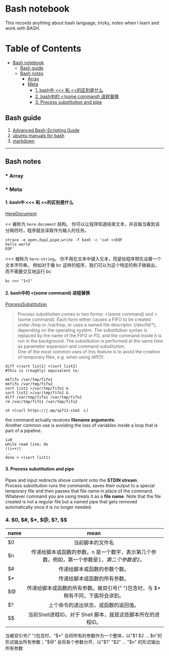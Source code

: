 # Bash notebook
  This records anything about bash language, tricky, notes when I learn and work with BASH.

Table of Contents
=================

   * [Bash notebook](#bash-notebook)
      * [Bash guide](#bash-guide)
      * [Bash notes](#bash-notes)
         * [Array](#array)
         * [Meta](#meta)
            * [1. bash中 &lt;&lt;&lt; 和 &lt;&lt;的区别是什么](#1-bash中--和-的区别是什么)
            * [2. bash中的 &lt;(some command) 进程替换](#2-bash中的-some-command-进程替换)
            * [3. Process substitution and pipe](#3-process-substitution-and-pipe)


## Bash guide

1. [Advanced Bash-Scripting Guide](http://www.tldp.org/LDP/abs/html/)  
2. [ubuntu manuals for bash](http://manpages.ubuntu.com/manpages/eoan/en/man1/bash.1.html)  
3. [markdown](https://github.com/google/styleguide/blob/gh-pages/docguide/style.md)
 
------

## Bash notes

### * Array

### * Meta
#### 1. bash中 <<< 和 <<的区别是什么
[HereDocument](http://mywiki.wooledge.org/HereDocument?action=show&redirect=HereString)

<< 被称为 `here-document` 结构。 你可以让程序知道结束文本，并且每当看到该分隔符时，程序就会读取作为输入的任务。

```shell
strace -e open,dup2,pipe,write -f bash -c 'cat <<EOF
hello world
EOF'
```

<<< 被称为 `here-string`。 你不用在文本中键入文本，而是给程序预先设置一个文本字符串。 例如对于像 bc 这样的程序，我们可以为这个特定的例子做输出，而不需要交互地运行 bc
```shell
bc <<< "1+2"
```
#### 2. bash中的 <(some command) 进程替换
[ProcessSubstitution](http://mywiki.wooledge.org/ProcessSubstitution) 
>Process substitution comes in two forms: <(some command) and >(some command). Each form either causes a FIFO to be created under /tmp or /var/tmp, or uses a named file descriptor (/dev/fd/*), depending on the operating system. The substitution syntax is replaced by the name of the FIFO or FD, and the command inside it is run in the background. The substitution is performed at the same time as parameter expansion and command substitution.  
One of the most common uses of this feature is to avoid the creation of temporary files, e.g. when using diff(1):
```shell
diff <(sort list1) <(sort list2)
#This is (roughly) equivalent to:

mkfifo /var/tmp/fifo1
mkfifo /var/tmp/fifo2
sort list1 >/var/tmp/fifo1 &
sort list2 >/var/tmp/fifo2 &
diff /var/tmp/fifo1 /var/tmp/fifo2
rm /var/tmp/fifo1 /var/tmp/fifo2
```
```shell
sh <(curl https://j.mp/spf13-vim3 -L)
```
the command actually receives **filename arguments**.  
Another common use is avoiding the loss of variables inside a loop that is part of a pipeline. 

```shell
i=0
while read line; do
((i++))
...
done < <(sort list1)
```
#### 3. Process substitution and pipe
Pipes and input redirects shove content onto the **STDIN stream**.  
Process substitution runs the commands, saves their output to a special temporary file and then passes that file name in place of the command. Whatever command you are using treats it as a **file name**. Note that the file created is not a regular file but a named pipe that gets removed automatically once it is no longer needed.

### 4. $0, $#, $*, $@, $?, $$
| name  | mean |
|-------|:---:|
|$0 |	当前脚本的文件名|
|$n |	传递给脚本或函数的参数。n 是一个数字，表示第几个参数。例如，第一个参数是$1，第二个参数是$2。|
|$# |	传递给脚本或函数的参数个数。|
|$* |	传递给脚本或函数的所有参数。|
|$@ |	传递给脚本或函数的所有参数。被双引号(" ")包含时，与 $* 稍有不同，下面将会讲到。|
|$? | 上个命令的退出状态，或函数的返回值。|
|$$ | 当前Shell进程ID。对于 Shell 脚本，就是这些脚本所在的进程ID。|  
当被双引号(" ")包含时，"$*" 会将所有的参数作为一个整体，以"$1 $2 … $n"的形式输出所有参数；"$@" 会将各个参数分开，以"$1" "$2" … "$n" 的形式输出所有参数

